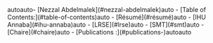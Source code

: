 <!-- TOC -->autoauto- [Nezzal Abdelmalek](#nezzal-abdelmalek)auto    - [Table of Contents:](#table-of-contents)auto    - [Résumé](#résumé)auto    - [IHU Annaba](#ihu-annaba)auto        - [LRSE](#lrse)auto        - [SMT](#smt)auto        - [Chaire](#chaire)auto    - [Publications :](#publications-)autoauto<!-- /TOC -->